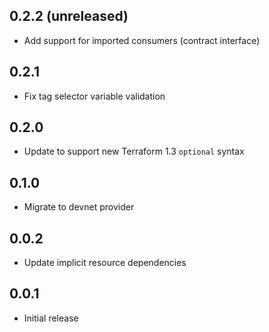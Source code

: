 ## 0.2.2 (unreleased)

- Add support for imported consumers (contract interface)

## 0.2.1

- Fix tag selector variable validation

## 0.2.0

- Update to support new Terraform 1.3 `optional` syntax

## 0.1.0

- Migrate to devnet provider

## 0.0.2

- Update implicit resource dependencies

## 0.0.1

- Initial release
